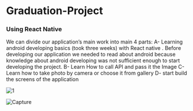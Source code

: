 # Graduation-Project
### Using React Native
We can divide our application’s main work into main 4 parts:
A- Learning android developing basics (took three weeks) with React native .
Before developing our application we needed to read about android because knowledge about
android developing was not sufficient enough to start developing the project.
B- Learn How to call API and pass it the Image
C- Learn how to take photo by camera or choose it from gallery
D- start build the screens of the application




![1](https://user-images.githubusercontent.com/42701893/166873869-2ad9ed26-6819-426e-a0d9-90ddeca8b8a6.PNG)




![Capture](https://user-images.githubusercontent.com/42701893/166873935-8745cb51-4dac-493d-ab6e-3391ca01755c.PNG)
